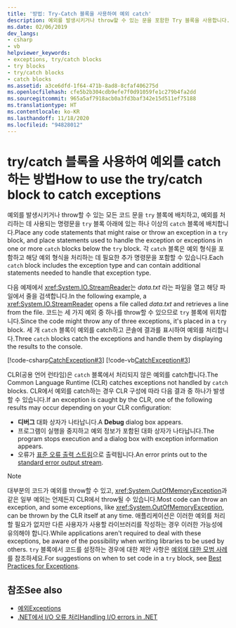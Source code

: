 ```yaml
---
title: '방법: Try-Catch 블록을 사용하여 예외 catch'
description: 예외를 발생시키거나 throw할 수 있는 문을 포함한 Try 블록을 사용합니다. 예외를 처리하는 문을 하나 이상의 catch 블록에 배치합니다.
ms.date: 02/06/2019
dev_langs:
- csharp
- vb
helpviewer_keywords:
- exceptions, try/catch blocks
- try blocks
- try/catch blocks
- catch blocks
ms.assetid: a3ce6dfd-1f64-471b-8ad8-8cfaf406275d
ms.openlocfilehash: cfe5b2b304cdb9efe7f0d91059fe1c279b4fa2dd
ms.sourcegitcommit: 965a5af7918acb0a3fd3baf342e15d511ef75188
ms.translationtype: HT
ms.contentlocale: ko-KR
ms.lasthandoff: 11/18/2020
ms.locfileid: "94828012"
---
```

# <a name="how-to-use-the-trycatch-block-to-catch-exceptions"></a><span data-ttu-id="4ab55-104">try/catch 블록을 사용하여 예외를 catch하는 방법</span><span class="sxs-lookup"><span data-stu-id="4ab55-104">How to use the try/catch block to catch exceptions</span></span>

<span data-ttu-id="4ab55-105">예외를 발생시키거나 throw할 수 있는 모든 코드 문을 `try` 블록에 배치하고, 예외를 처리하는 데 사용되는 명령문을 `try` 블록 아래에 있는 하나 이상의 `catch` 블록에 배치합니다.</span><span class="sxs-lookup"><span data-stu-id="4ab55-105">Place any code statements that might raise or throw an exception in a `try` block, and place statements used to handle the exception or exceptions in one or more `catch` blocks below the `try` block.</span></span> <span data-ttu-id="4ab55-106">각 `catch` 블록은 예외 형식을 포함하고 해당 예외 형식을 처리하는 데 필요한 추가 명령문을 포함할 수 있습니다.</span><span class="sxs-lookup"><span data-stu-id="4ab55-106">Each `catch` block includes the exception type and can contain additional statements needed to handle that exception type.</span></span>

<span data-ttu-id="4ab55-107">다음 예제에서 <xref:System.IO.StreamReader>는 *data.txt* 라는 파일을 열고 해당 파일에서 줄을 검색합니다.</span><span class="sxs-lookup"><span data-stu-id="4ab55-107">In the following example, a <xref:System.IO.StreamReader> opens a file called *data.txt* and retrieves a line from the file.</span></span> <span data-ttu-id="4ab55-108">코드는 세 가지 예외 중 하나를 throw할 수 있으므로 `try` 블록에 위치합니다.</span><span class="sxs-lookup"><span data-stu-id="4ab55-108">Since the code might throw any of three exceptions, it's placed in a `try` block.</span></span> <span data-ttu-id="4ab55-109">세 개 `catch` 블록이 예외를 catch하고 콘솔에 결과를 표시하여 예외를 처리합니다.</span><span class="sxs-lookup"><span data-stu-id="4ab55-109">Three `catch` blocks catch the exceptions and handle them by displaying the results to the console.</span></span>

[!code-csharp[CatchException#3](~/samples/snippets/csharp/VS_Snippets_CLR/CatchException/CS/catchexception2.cs#3)]
[!code-vb[CatchException#3](~/samples/snippets/visualbasic/VS_Snippets_CLR/CatchException/VB/catchexception2.vb#3)]

<span data-ttu-id="4ab55-110">CLR(공용 언어 런타임)은 `catch` 블록에서 처리되지 않은 예외를 catch합니다.</span><span class="sxs-lookup"><span data-stu-id="4ab55-110">The Common Language Runtime (CLR) catches exceptions not handled by `catch` blocks.</span></span> <span data-ttu-id="4ab55-111">CLR에서 예외를 catch하는 경우 CLR 구성에 따라 다음 결과 중 하나가 발생할 수 있습니다.</span><span class="sxs-lookup"><span data-stu-id="4ab55-111">If an exception is caught by the CLR, one of the following results may occur depending on your CLR configuration:</span></span>

- <span data-ttu-id="4ab55-112">**디버그** 대화 상자가 나타납니다.</span><span class="sxs-lookup"><span data-stu-id="4ab55-112">A **Debug** dialog box appears.</span></span>
- <span data-ttu-id="4ab55-113">프로그램이 실행을 중지하고 예외 정보가 포함된 대화 상자가 나타납니다.</span><span class="sxs-lookup"><span data-stu-id="4ab55-113">The program stops execution and a dialog box with exception information appears.</span></span>
- <span data-ttu-id="4ab55-114">오류가 [표준 오류 출력 스트림](xref:System.Console.Error)으로 출력됩니다.</span><span class="sxs-lookup"><span data-stu-id="4ab55-114">An error prints out to the [standard error output stream](xref:System.Console.Error).</span></span>

> [!NOTE]
> <span data-ttu-id="4ab55-115">대부분의 코드가 예외를 throw할 수 있고, <xref:System.OutOfMemoryException>과 같은 일부 예외는 언제든지 CLR에서 throw될 수 있습니다.</span><span class="sxs-lookup"><span data-stu-id="4ab55-115">Most code can throw an exception, and some exceptions, like <xref:System.OutOfMemoryException>, can be thrown by the CLR itself at any time.</span></span> <span data-ttu-id="4ab55-116">애플리케이션은 이러한 예외를 처리할 필요가 없지만 다른 사용자가 사용할 라이브러리를 작성하는 경우 이러한 가능성에 유의해야 합니다.</span><span class="sxs-lookup"><span data-stu-id="4ab55-116">While applications aren't required to deal with these exceptions, be aware of the possibility when writing libraries to be used by others.</span></span> <span data-ttu-id="4ab55-117">`try` 블록에서 코드를 설정하는 경우에 대한 제안 사항은 [예외에 대한 모범 사례](best-practices-for-exceptions.md)를 참조하세요.</span><span class="sxs-lookup"><span data-stu-id="4ab55-117">For suggestions on when to set code in a `try` block, see [Best Practices for Exceptions](best-practices-for-exceptions.md).</span></span>

## <a name="see-also"></a><span data-ttu-id="4ab55-118">참조</span><span class="sxs-lookup"><span data-stu-id="4ab55-118">See also</span></span>

- [<span data-ttu-id="4ab55-119">예외</span><span class="sxs-lookup"><span data-stu-id="4ab55-119">Exceptions</span></span>](index.md)
- [<span data-ttu-id="4ab55-120">.NET에서 I/O 오류 처리</span><span class="sxs-lookup"><span data-stu-id="4ab55-120">Handling I/O errors in .NET</span></span>](../io/handling-io-errors.md)
